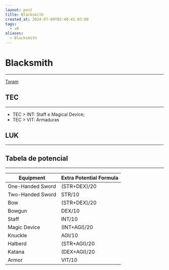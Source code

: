 ```yaml
---
layout: post
title: Blacksmith
created_at: 2024-07-09T02:40:41-03:00
tags:
  - v0
aliases:
  - Blacksmith
---
```

# Blacksmith
---

[Toram](_draft/2024/07/2024-07-06-Toram.md)
## TEC
---

- TEC > INT: Staff e Magical Device;
- TEC > VIT: Armaduras

## LUK
---


## Tabela de potencial
---

| Equipment        | Extra Potential Formula |
| ---------------- | ----------------------- |
| One-Handed Sword | (STR+DEX)/20            |
| Two-Handed Sword | STR/10                  |
| Bow              | (STR+DEX)/20            |
| Bowgun           | DEX/10                  |
| Staff            | INT/10                  |
| Magic Device     | (INT+AGI)/20            |
| Knuckle          | AGI/10                  |
| Halberd          | (STR+AGI)/20            |
| Katana           | (DEX+AGI)/20            |
| Armor            | VIT/10                  |


